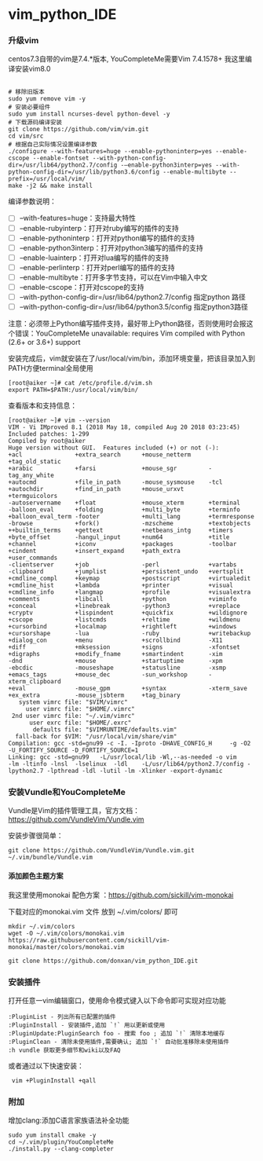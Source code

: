# vim_python_IDE
### 升级vim
centos7.3自带的vim是7.4.*版本, YouCompleteMe需要Vim 7.4.1578+
我这里编译安装vim8.0


```

# 移除旧版本
sudo yum remove vim -y
# 安装必要组件
sudo yum install ncurses-devel python-devel -y
# 下载源码编译安装
git clone https://github.com/vim/vim.git
cd vim/src
# 根据自己实际情况设置编译参数
./configure --with-features=huge --enable-pythoninterp=yes --enable-cscope --enable-fontset --with-python-config-dir=/usr/lib64/python2.7/config -–enable-python3interp=yes --with-python-config-dir=/usr/lib/python3.6/config --enable-multibyte --prefix=/usr/local/vim/
make -j2 && make install
```

编译参数说明： 
- [ ] –with-features=huge：支持最大特性 
- [ ] –enable-rubyinterp：打开对ruby编写的插件的支持 
- [ ] –enable-pythoninterp：打开对python编写的插件的支持 
- [ ] –enable-python3interp：打开对python3编写的插件的支持 
- [ ] –enable-luainterp：打开对lua编写的插件的支持 
- [ ] –enable-perlinterp：打开对perl编写的插件的支持 
- [ ] –enable-multibyte：打开多字节支持，可以在Vim中输入中文 
- [ ] –enable-cscope：打开对cscope的支持 
- [ ] –with-python-config-dir=/usr/lib64/python2.7/config 指定python 路径 
- [ ] –with-python-config-dir=/usr/lib64/python3.5/config 指定python3路径

注意：必须带上Python编写插件支持，最好带上Python路径，否则使用时会报这个错误：YouCompleteMe unavailable: requires Vim compiled with Python (2.6+ or 3.6+) support

安装完成后，vim就安装在了/usr/local/vim/bin，添加环境变量，把该目录加入到PATH方便terminal全局使用


```
[root@aiker ~]# cat /etc/profile.d/vim.sh 
export PATH=$PATH:/usr/local/vim/bin/
```
查看版本和支持信息：

```
[root@aiker ~]# vim --version
VIM - Vi IMproved 8.1 (2018 May 18, compiled Aug 20 2018 03:23:45)
Included patches: 1-299
Compiled by root@aiker
Huge version without GUI.  Features included (+) or not (-):
+acl               +extra_search      +mouse_netterm     +tag_old_static
+arabic            +farsi             +mouse_sgr         -tag_any_white
+autocmd           +file_in_path      -mouse_sysmouse    -tcl
+autochdir         +find_in_path      +mouse_urxvt       +termguicolors
-autoservername    +float             +mouse_xterm       +terminal
-balloon_eval      +folding           +multi_byte        +terminfo
+balloon_eval_term -footer            +multi_lang        +termresponse
-browse            +fork()            -mzscheme          +textobjects
++builtin_terms    +gettext           +netbeans_intg     +timers
+byte_offset       -hangul_input      +num64             +title
+channel           +iconv             +packages          -toolbar
+cindent           +insert_expand     +path_extra        +user_commands
-clientserver      +job               -perl              +vartabs
-clipboard         +jumplist          +persistent_undo   +vertsplit
+cmdline_compl     +keymap            +postscript        +virtualedit
+cmdline_hist      +lambda            +printer           +visual
+cmdline_info      +langmap           +profile           +visualextra
+comments          +libcall           +python            +viminfo
+conceal           +linebreak         -python3           +vreplace
+cryptv            +lispindent        +quickfix          +wildignore
+cscope            +listcmds          +reltime           +wildmenu
+cursorbind        +localmap          +rightleft         +windows
+cursorshape       -lua               -ruby              +writebackup
+dialog_con        +menu              +scrollbind        -X11
+diff              +mksession         +signs             -xfontset
+digraphs          +modify_fname      +smartindent       -xim
-dnd               +mouse             +startuptime       -xpm
-ebcdic            -mouseshape        +statusline        -xsmp
+emacs_tags        +mouse_dec         -sun_workshop      -xterm_clipboard
+eval              -mouse_gpm         +syntax            -xterm_save
+ex_extra          -mouse_jsbterm     +tag_binary        
   system vimrc file: "$VIM/vimrc"
     user vimrc file: "$HOME/.vimrc"
 2nd user vimrc file: "~/.vim/vimrc"
      user exrc file: "$HOME/.exrc"
       defaults file: "$VIMRUNTIME/defaults.vim"
  fall-back for $VIM: "/usr/local/vim/share/vim"
Compilation: gcc -std=gnu99 -c -I. -Iproto -DHAVE_CONFIG_H     -g -O2 -U_FORTIFY_SOURCE -D_FORTIFY_SOURCE=1       
Linking: gcc -std=gnu99   -L/usr/local/lib -Wl,--as-needed -o vim        -lm -ltinfo -lnsl  -lselinux  -ldl    -L/usr/lib64/python2.7/config -lpython2.7 -lpthread -ldl -lutil -lm -Xlinker -export-dynamic  
```

### 安装Vundle和YouCompleteMe

Vundle是Vim的插件管理工具，官方文档：https://github.com/VundleVim/Vundle.vim

安装步骤很简单：


```
git clone https://github.com/VundleVim/Vundle.vim.git ~/.vim/bundle/Vundle.vim
```

#### 添加颜色主题方案
我这里使用monokai 配色方案 ：https://github.com/sickill/vim-monokai

下载对应的monokai.vim 文件 放到 ~/.vim/colors/ 即可


```
mkdir ~/.vim/colors
wget -O ~/.vim/colors/monokai.vim https://raw.githubusercontent.com/sickill/vim-monokai/master/colors/monokai.vim
```

```
git clone https://github.com/donxan/vim_python_IDE.git
```


### 安装插件

打开任意一vim编辑窗口，使用命令模式键入以下命令即可实现对应功能


```
:PluginList - 列出所有已配置的插件
:PluginInstall - 安装插件,追加 `!` 用以更新或使用
:PluginUpdate:PluginSearch foo - 搜索 foo ; 追加 `!` 清除本地缓存
:PluginClean - 清除未使用插件,需要确认; 追加 `!` 自动批准移除未使用插件
:h vundle 获取更多细节和wiki以及FAQ
```
或者通过以下快速安装：

```
 vim +PluginInstall +qall
```
### 附加
增加clang:添加C语言家族语法补全功能

```
sudo yum install cmake -y
cd ~/.vim/plugin/YouCompleteMe  
./install.py --clang-completer
```
